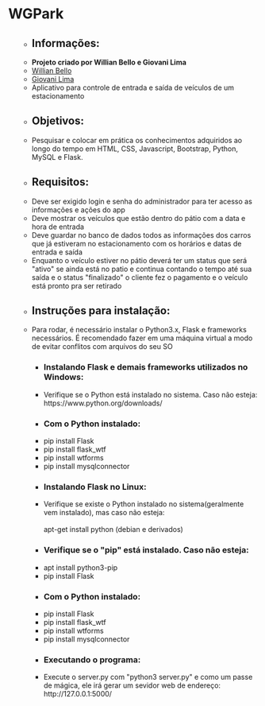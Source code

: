 <h1>WGPark</h1>
<ul>
    <ul>
        <li><h2>Informações:</h2></li>
        <li><strong>Projeto criado por Willian Bello e Giovani Lima</strong></li>
        <li><a href="https://github.com/willianbello">Willian Bello</a></li>
        <li><a href="https://github.com/xEveRLasT">Giovani Lima</a></li>
        <li>Aplicativo para controle de entrada e saída de veículos de um estacionamento</li>
    </ul>
    <ul>
        <li><h2>Objetivos:</h2></li>
        <li>Pesquisar e colocar em prática os conhecimentos adquiridos ao longo do tempo em HTML, CSS, Javascript, Bootstrap, Python, MySQL e Flask.</li>
    </ul>
    <ul>
        <li><h2>Requisitos:</h2></li>
        <li>Deve ser exigido login e senha do administrador para ter acesso as informações e ações do app</li>
        <li>Deve mostrar os veículos que estão dentro do pátio com a data e hora de entrada</li>
        <li>Deve guardar no banco de dados todos as informações dos carros que já estiveram no estacionamento com os horários e datas de entrada e saída</li>
        <li>Enquanto o veículo estiver no pátio deverá ter um status que será "ativo" se ainda está no patio e continua contando o tempo até sua saída e o status "finalizado" o cliente fez o pagamento e o veículo está pronto pra ser retirado</li>
    </ul>
    <ul>
        <li><h2>Instruções para instalação:</h2></li>
        <li>Para rodar, é necessário instalar o Python3.x, Flask e frameworks necessários. É recomendado fazer em uma máquina virtual a modo de evitar conflitos com arquivos do seu SO</li>
        <ul>
            <li><h3>Instalando Flask e demais frameworks utilizados no Windows:</h3></li>
            <li>Verifique se o Python está instalado no sistema. Caso não esteja:
            <br>https://www.python.org/downloads/</li>
        </ul>
        <ul>
            <li><h3>Com o Python instalado:</h3></li>
            <li>pip install Flask</li>
            <li>pip install flask_wtf</li>
            <li>pip install wtforms</li>
            <li>pip install mysqlconnector</li>
        </ul>
         <ul>
            <li><h3>Instalando Flask no Linux:</h3></li>
            <li>Verifique se existe o Python instalado no sistema(geralmente vem instalado), mas caso não esteja:
             <br><br>apt-get install python (debian e derivados)</li>
        </ul>
        <ul>
            <li><h3>Verifique se o "pip" está instalado. Caso não esteja:</h3></li>
            <li>apt install python3-pip</li>
            <li>pip install Flask</li>
        </ul>
         <ul>
            <li><h3>Com o Python instalado:</h3></li>
            <li>pip install Flask</li>
            <li>pip install flask_wtf</li>
            <li>pip install wtforms</li>
            <li>pip install mysqlconnector</li>
            </ul>
            <ul>
            <li><h3>Executando o programa:</h3></li>
            <li>Execute o server.py com "python3 server.py" e como um passe de mágica, ele irá gerar um sevidor web de endereço: http://127.0.0.1:5000/
        </ul>
    </ul>
</ul>
